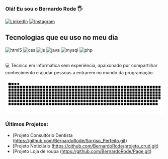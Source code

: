 ### Olá! Eu sou o Bernardo Rode 🖐️

[![LinkedIn](https://img.shields.io/badge/LinkedIn-0077B5?style=for-the-badge&logo=linkedin&logoColor=white)](https://www.linkedin.com/in/bernardo-rode-42bb11306/)
[![Instagram](https://img.shields.io/badge/Instagram-E4405F?style=for-the-badge&logo=instagram&logoColor=white)](https://github.com/BernardoRode)

## Tecnologias que eu uso no meu dia

<div style="display: inline_block">
  <img align="center" alt="html5" src="https://img.shields.io/badge/HTML5-E34F26?style=for-the-badge&logo=html5&logoColor=white" />
  <img align="center" alt="css" src="https://img.shields.io/badge/CSS3-1572B6?style=for-the-badge&logo=css3&logoColor=white" />
  <img align="center" alt="js" src="https://img.shields.io/badge/JavaScript-F7DF1E?style=for-the-badge&logo=javascript&logoColor=black" />
  <img align="center" alt="java" src="https://img.shields.io/badge/Java-007396?style=for-the-badge&logo=java&logoColor=white" />
  <img align="center" alt="mysql" src="https://img.shields.io/badge/MySQL-4479A1?style=for-the-badge&logo=mysql&logoColor=white" />
  <img align="center" alt="php" src="https://img.shields.io/badge/php-777BB4?style=for-the-badge&logo=php&logoColor=white" />
</div><br/>

💻 Técnico em Informática sem experiência, apaixonado por compartilhar conhecimento e ajudar pessoas a entrarem no mundo da programação.

<picture align="center">
  <source media="(prefers-color-scheme: dark)" srcset="https://raw.githubusercontent.com/mari4souza/mari4souza/output/github-contribution-grid-snake-dark.svg">
  <source media="(prefers-color-scheme: light)" srcset="https://raw.githubusercontent.com/mari4souza/mari4souza/output/github-contribution-grid-snake-dark.svg">
  <img align="center" alt="github contribution grid snake animation" src="https://raw.githubusercontent.com/mari4souza/mari4souza/output/github-contribution-grid-snake.svg">
</picture>

### Últimos Projetos:
- [Projeto Consultório Dentista (https://github.com/BernardoRode/Sorriso_Perfeito.git)<br/>
- [Projeto Noticiário (https://github.com/BernardoRode/projeto_crud.git)<br/>
- [Projeto Loja de roupa (https://github.com/BernardoRode/Page.git)<br/>
